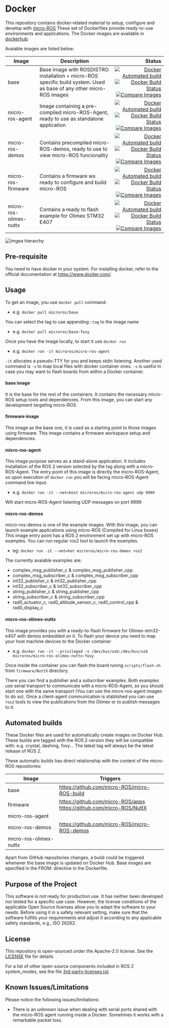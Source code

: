 # Docker

This repository contains docker-related material to setup, configure and develop with [micro-ROS](https://microros.github.io/)
These set of Dockerfiles provide ready-to-use environments and applications.
The Docker images are available in [dockerhub](https://hub.docker.com/u/microros).

Avaiable images are listed below:

| Image | Description | Status
-|-|-:
| base  | Base image with ROSDISTRO installation + micro-ROS specific build system. Used as base of any other micro-ROS images | [![Docker Automated build](https://img.shields.io/docker/cloud/automated/microros/base.svg?logo=docker)](https://hub.docker.com/r/microros/base/)[![Docker Build Status](https://img.shields.io/docker/cloud/build/microros/base.svg?logo=docker)](https://hub.docker.com/r/microros/base/)[![Compare Images](https://images.microbadger.com/badges/image/microros/base.svg)](https://microbadger.com/images/microros/base)
| micro-ros-agent | Image containing a pre-compiled micro-ROS-Agent, ready to use as standalone application | [![Docker Automated build](https://img.shields.io/docker/cloud/automated/microros/micro-ros-agent.svg?logo=docker)](https://hub.docker.com/r/microros/micro-ros-agent/)[![Docker Build Status](https://img.shields.io/docker/cloud/build/microros/micro-ros-agent.svg?logo=docker)](https://hub.docker.com/r/microros/micro-ros-agent/)[![Compare Images](https://images.microbadger.com/badges/image/microros/micro-ros-agent.svg)](https://microbadger.com/images/microros/micro-ros-agent)
| micro-ros-demos | Contains precompiled micro-ROS-demos, ready to use to view micro-ROS funcionality | [![Docker Automated build](https://img.shields.io/docker/cloud/automated/microros/micro-ros-demos.svg?logo=docker)](https://hub.docker.com/r/microros/micro-ros-demos/)[![Docker Build Status](https://img.shields.io/docker/cloud/build/microros/micro-ros-demos.svg?logo=docker)](https://hub.docker.com/r/microros/micro-ros-demos/)[![Compare Images](https://images.microbadger.com/badges/image/microros/micro-ros-demos.svg)](https://microbadger.com/images/microros/micro-ros-demos)
| micro-ros-firmware | Contains a firmware ws ready to configure and build micro-ROS | [![Docker Automated build](https://img.shields.io/docker/cloud/automated/microros/firmware.svg?logo=docker)](https://hub.docker.com/r/microros/firmware/)[![Docker Build Status](https://img.shields.io/docker/cloud/build/microros/firmware.svg?logo=docker)](https://hub.docker.com/r/microros/firmware/)[![Compare Images](https://images.microbadger.com/badges/image/microros/firmware.svg)](https://microbadger.com/images/microros/firmware)
| micro-ros-olimex-nuttx | Contains a ready to flash example for  Olimex STM32 E407 |[![Docker Automated build](https://img.shields.io/docker/cloud/automated/microros/micro-ros-olimex-nuttx.svg?logo=docker)](https://hub.docker.com/r/microros/micro-ros-olimex-nuttx/)[![Docker Build Status](https://img.shields.io/docker/cloud/build/microros/micro-ros-olimex-nuttx.svg?logo=docker)](https://hub.docker.com/r/microros/micro-ros-olimex-nuttx/)[![Compare Images](https://images.microbadger.com/badges/image/microros/micro-ros-olimex-nuttx.svg)](https://microbadger.com/images/microros/micro-ros-olimex-nuttx)

![Imgea hierarchy](http://www.plantuml.com/plantuml/png/XOzFIoin5CNt-HHft-OzcCmyHn4K5yMs2r4iZAXBIPFRcT3y6MvksWf-UEqC0oCKkWd9oVcTU-uiaaHAphA9Xetnm1_cg-VNweatH6syBGgK-xmsrAHrYe0gU09FkGgkeDHAZPT5QwK_HWYZWXURu4d45Wr1B7PbVf7_PnFZbKqQ4jeXlr31kU3pzWSy-QzXLnOwg2rWRufRurk9qd44HTBN5kwbsjOOajVpO0FozyOGC4Q6B71d50PHhLvudyADapL4tXX0YQhvP6onV2i_5glvuxBwkvOHikweXlZiJtbrSxrS_Fjbt1XqUucG3PTpWAp1KpRj-s28eXEcvp0DBiGnrWbdiM2DWyEOwnNX4z7X9CwEQ_ExBo7uiDD8wjgEtbqDDXXxhH_1Pk1rSlOR)

## Pre-requisite

You need to have docker in your system.
For installing docker, refer to the official documentation at https://www.docker.com/.

## Usage

To get an image, you use `docker pull` command:

* e.g. ```docker pull microros/base```

You can select the tag to use appending `:tag` to the image name

* e.g. ```docker pull microros/base:foxy```

Once you have the image locally, to start it use `docker run`

* e.g. ```docker run -it microros/micro-ros-agent```

`-it` allocates a pseudo-TTY for you and keeps stdin listening.
Another used command is `-v` to map local files with docker container ones.
`-v` is useful in case you may want to flash boards from within a Docker container.

#### base image

It is the base for the rest of the containers.
It contains the necessary micro-ROS setup tools and dependencies.
From this image, you can start any development targeting micro-ROS.

#### firmware image

This image as the base one, it is used as a starting point to those images using firmware.
This image contains a firmware workspace setup and dependencies.


#### micro-ros-agent

This image purpose serves as a stand-alone application.
It includes installation of the ROS 2 version selected by the tag along with a micro-ROS-Agent.
The entry point of this image is directly the micro-ROS-Agent, so upon execution of `docker run` you will be facing micro-ROS-Agent command line input.

* e.g. `docker run -it --net=host microros/micro-ros-agent udp 9999`

Will start micro-ROS-Agent listening UDP messages on port 9999

#### micro-ros-demos

micro-ros-demos is one of the example images.
With this image, you can launch example applications using micro-ROS (Compiled for Linux boxes)
This image entry point has a ROS 2 environment set up with micro-ROS examples.
You can run regular ros2 tool to launch the examples.

* eg: `docker run -it --net=hot microros/micro-ros-demos ros2`

The currently avaiable examples are:
* complex_msg_publisher_c & complex_msg_publisher_cpp
* complex_msg_subscriber_c & complex_msg_subscriber_cpp
* int32_publisher_c & int32_publisher_cpp
* int32_subscriber_c & int32_subscriber_cpp
* string_publisher_c & string_publisher_cpp
* string_subscriber_c & string_subscriber_cpp
* rad0_actuator_c, rad0_altitude_sensor_c, rad0_control_cpp & rad0_display_c

#### micro-ros-olimex-nuttx

This image provides you with a ready-to-flash firmware for Olimex-stm32-e407 with demos embedded on it.
To flash your device you need to map your host machine devices to the Docker container

* e.g. `docker run -it --privileged -v /dev/bus/usb:/dev/bus/usb microros/micro-ros-olimex-nuttx:foxy`

Once inside the container you can flash the board runing `scripts/flash.sh` from `firmware/NuttX` directory.

There you can find a publisher and a subscriber examples.
Both examples use serial transport to communicate with a micro-ROS-Agent, so you should start one with the same transport (You can use the micro-ros-agent imagen to do so).
Once a client-agent communication is stablished you can use `ros2` tools to view the publications from the Olimex or to publish messages to it.

## Automated builds

These Docker files are used for automatically create images on Docker Hub.
These builds are tagged with the ROS 2 version they will be compatible with: e.g. crystal, dashing, foxy...
The latest tag will always be the latest release of ROS 2.

These automatic builds has direct relationship with the content of the micro-ROS repositories:

 Image | Triggers 
-|-
base | https://github.com/micro-ROS/micro-ROS-build 
firmware | https://github.com/micro-ROS/apps <br> https://github.com/micro-ROS/NuttX
micro-ros-agent | 
micro-ros-demos | https://github.com/micro-ROS/micro-ROS-demos 
micro-ros-olimex-nuttx |   

Apart from GitHub repositories changes, a build could be triggered whenever the base image is updated on Docker Hub.
Base images are specified in the FROM: directive in the Dockerfile.

## Purpose of the Project

This software is not ready for production use. It has neither been developed nor
tested for a specific use case. However, the license conditions of the
applicable Open Source licenses allow you to adapt the software to your needs.
Before using it in a safety relevant setting, make sure that the software
fulfills your requirements and adjust it according to any applicable safety
standards, e.g., ISO 26262.

## License

This repository is open-sourced under the Apache-2.0 license. See the
[LICENSE](LICENSE) file for details.

For a list of other open-source components included in ROS 2 system_modes,
see the file [3rd-party-licenses.txt](3rd-party-licenses.txt).

## Known Issues/Limitations

Please notice the following issues/limitations:

* There is an unknown issue when dealing with serial ports shared with the micro-ROS agent running inside a Docker. Sometimes it works with a remarkable packet loss.

